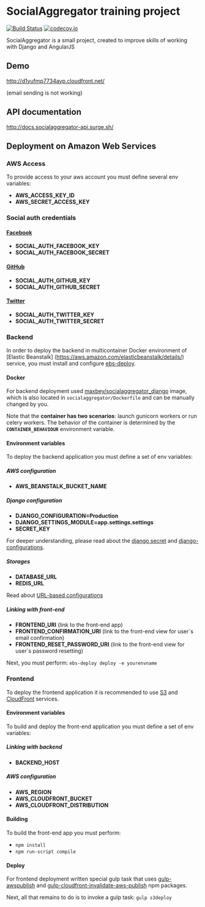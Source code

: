 # SocialAggregator training project

[![Build Status](https://travis-ci.org/Maxbey/socialaggregator.svg?branch=master)](https://travis-ci.org/Maxbey/socialaggregator)
[![codecov.io](https://codecov.io/gh/Maxbey/socialaggregator/branch/master/graphs/badge.svg)](https://codecov.io/gh/Maxbey/socialaggregator/branch/master/)

SocialAggregator is a small project, created to improve skills of working with Django and AngularJS
## Demo
http://d1yufmp7734ayp.cloudfront.net/

(email sending is not working)

## API documentation
http://docs.socialaggregator-api.surge.sh/

## Deployment on Amazon Web Services
### AWS Access
To provide access to your aws account you must define several env variables:
 - **AWS_ACCESS_KEY_ID**
 - **AWS_SECRET_ACCESS_KEY**

### Social auth credentials
#### [Facebook](http://psa.matiasaguirre.net/docs/backends/facebook.html)
 - **SOCIAL_AUTH_FACEBOOK_KEY**
 - **SOCIAL_AUTH_FACEBOOK_SECRET**

#### [GitHub](http://psa.matiasaguirre.net/docs/backends/github.html)
 - **SOCIAL_AUTH_GITHUB_KEY**
 - **SOCIAL_AUTH_GITHUB_SECRET**

#### [Twitter](http://psa.matiasaguirre.net/docs/backends/twitter.html)
 - **SOCIAL_AUTH_TWITTER_KEY**
 - **SOCIAL_AUTH_TWITTER_SECRET**

### Backend
In order to deploy the backend in multicontainer Docker environment of [Elastic Beanstalk] (https://aws.amazon.com/elasticbeanstalk/details/) service, you must install and configure [ebs-deploy](https://github.com/briandilley/ebs-deploy).

#### Docker
For backend deployment used [maxbey/socialaggregator_django](https://hub.docker.com/r/maxbey/socialaggregator_django/) image, which is also located in `socialaggregator/Dockerfile` and can be manually changed by you.

Note that the **container has two scenarios**: launch gunicorn workers or run celery workers.
The behavior of the container is determined by the **`CONTAINER_BEHAVIOUR`** environment variable.

#### Environment variables
To deploy the backend application you must define a set of env variables:

##### AWS configuration
 - **AWS_BEANSTALK_BUCKET_NAME**

##### Django configuration
 - **DJANGO_CONFIGURATION=Production**
 - **DJANGO_SETTINGS_MODULE=app.settings.settings**
 - **SECRET_KEY**

For deeper understanding, please read about the [django secret](https://docs.djangoproject.com/en/1.10/ref/settings/#std:setting-SECRET_KEY) and [django-configurations](https://django-configurations.readthedocs.io/en/stable/).

##### Storages
 - **DATABASE_URL**
 - **REDIS_URL**

Read about [URL-based configurations](https://django-configurations.readthedocs.io/en/stable/values/#url-based-values)

##### Linking with front-end
 - **FRONTEND_URI** (link to the front-end app)
 - **FRONTEND_CONFIRMATION_URI** (link to the front-end view for user`s email confirmation)
 - **FRONTEND_RESET_PASSWORD_URI** (link to the front-end view for user`s password resetting)

Next, you must perform: `ebs-deploy deploy -e yourenvname`

### Frontend
To deploy the frontend application it is recommended to use [S3](https://aws.amazon.com/s3/details/) and [CloudFront](https://aws.amazon.com/cloudfront/) services.
#### Environment variables
To build and deploy the front-end application you must define a set of env variables:
##### Linking with backend
 - **BACKEND_HOST**

##### AWS configuration
 - **AWS_REGION**
 - **AWS_CLOUDFRONT_BUCKET**
 - **AWS_CLOUDFRONT_DISTRIBUTION**

#### Building
To build the front-end app you must perform:
 - `npm install`
 - `npm run-script compile`

#### Deploy
For frontend deployment written special gulp task that uses [gulp-awspublish](https://www.npmjs.com/package/gulp-awspublish) and [gulp-cloudfront-invalidate-aws-publish](https://www.npmjs.com/package/gulp-cloudfront-invalidate-aws-publish) npm packages.

Next, all that remains to do is to invoke a gulp task: `gulp s3deploy`

